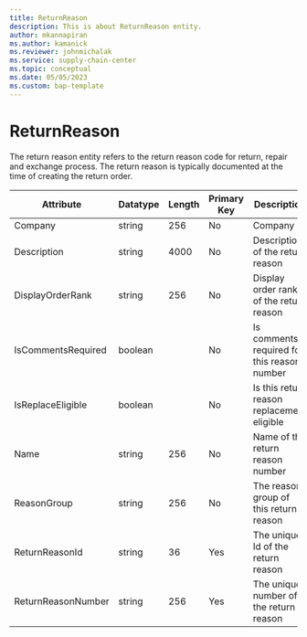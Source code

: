 ```yaml
---
title: ReturnReason
description: This is about ReturnReason entity.
author: mkannapiran
ms.author: kamanick
ms.reviewer: johnmichalak
ms.service: supply-chain-center
ms.topic: conceptual
ms.date: 05/05/2023
ms.custom: bap-template
---
```


# **ReturnReason**

The return reason entity refers to the return reason code for return, repair and exchange process. The return reason is typically documented at the time of creating the return order.


|	Attribute	|	Datatype	|	Length	|	Primary Key	|	Description	|
|---------------|--------|------|----------|-----------|
|	Company	|	string	|	256	|	No	|	Company	|
|	Description	|	string	|	4000	|	No	|	Description of the return reason	|
|	DisplayOrderRank	|	string	|	256	|	No	|	Display order rank of the return reason	|
|	IsCommentsRequired	|	boolean	|		|	No	|	Is comments required for this reason number	|
|	IsReplaceEligible	|	boolean	|		|	No	|	Is this return reason replacement eligible	|
|	Name	|	string	|	256	|	No	|	Name of the return reason number	|
|	ReasonGroup	|	string	|	256	|	No	|	The reason group of this return reason 	|
|	ReturnReasonId	|	string	|	36	|	Yes	|	The unique Id of the return reason 	|
|	ReturnReasonNumber	|	string	|	256	|	Yes	|	The unique number of the return reason 	|

